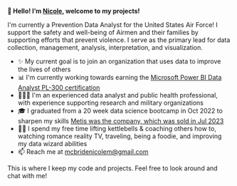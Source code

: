<b>🌸 Hello! I’m [Nicole](https://www.linkedin.com/in/nicole-michelle-mcbride/), welcome to my projects!</b>

I'm currently a Prevention Data Analyst for the United States Air Force! I support the safety and well-being of Airmen and their families by supporting efforts that prevent violence. I serve as the primary lead for data collection, management, analysis, interpretation, and visualization.

- ✨ My current goal is to join an organization that uses data to improve the lives of others
- 📊 I'm currently working towards earning the [Microsoft Power BI Data Analyst PL-300 certification](https://learn.microsoft.com/en-us/credentials/certifications/exams/pl-300/)
- 👩🏽‍💻 I'm an experienced data analyst and public health professional, with experience supporting research and military organizations
- 🎓 I graduated from a 20 week data science bootcamp in Oct 2022 to sharpen my skills [Metis was the company, which was sold in Jul 2023](https://towardsdatascience.com/a-comprehensive-guide-to-metis-data-science-bootcamp-f2728cf7e455)
- 💪🏽 I spend my free time lifting kettlebells & coaching others how to, watching romance reality TV, traveling, being a foodie, and improving my data wizard abilities
- 📫 Reach me at mcbridenicolem@gmail.com

This is where I keep my code and projects. Feel free to look around and chat with me!
